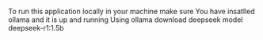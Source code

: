 To run this application locally in your machine make sure 
You have insatlled ollama and it is up and running
Using ollama download deepseek model deepseek-r1:1.5b

